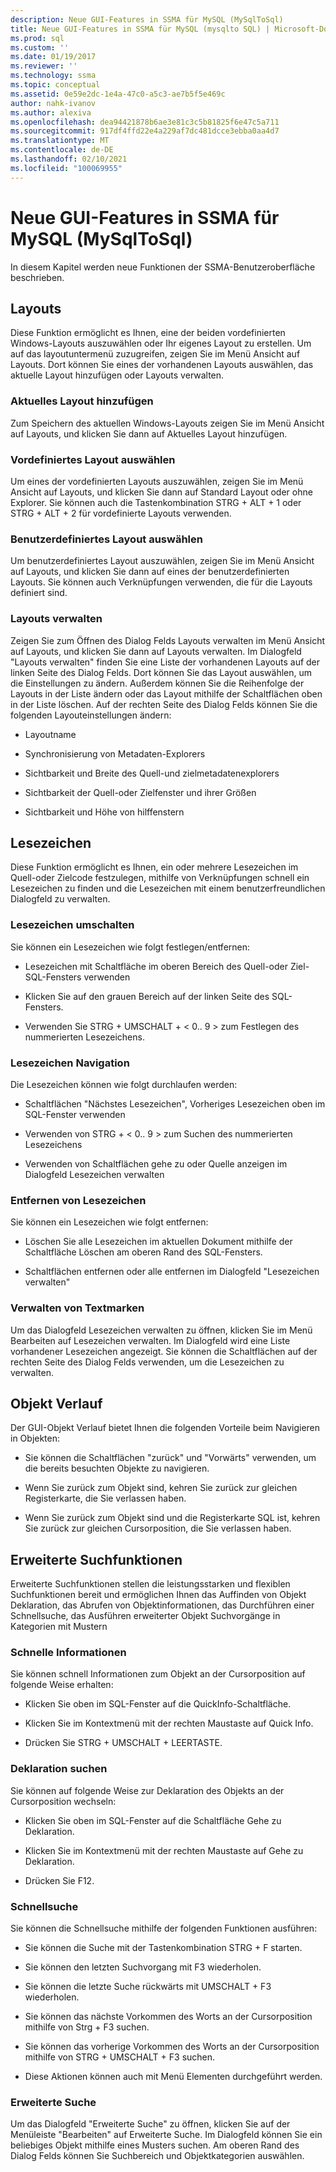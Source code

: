 ```yaml
---
description: Neue GUI-Features in SSMA für MySQL (MySqlToSql)
title: Neue GUI-Features in SSMA für MySQL (mysqlto SQL) | Microsoft-Dokumentation
ms.prod: sql
ms.custom: ''
ms.date: 01/19/2017
ms.reviewer: ''
ms.technology: ssma
ms.topic: conceptual
ms.assetid: 0e59e2dc-1e4a-47c0-a5c3-ae7b5f5e469c
author: nahk-ivanov
ms.author: alexiva
ms.openlocfilehash: dea94421878b6ae3e81c3c5b81825f6e47c5a711
ms.sourcegitcommit: 917df4ffd22e4a229af7dc481dcce3ebba0aa4d7
ms.translationtype: MT
ms.contentlocale: de-DE
ms.lasthandoff: 02/10/2021
ms.locfileid: "100069955"
---
```

# <a name="new-gui-features-in-ssma-for-mysql-mysqltosql"></a>Neue GUI-Features in SSMA für MySQL (MySqlToSql)
In diesem Kapitel werden neue Funktionen der SSMA-Benutzeroberfläche beschrieben.  
  
## <a name="layouts"></a>Layouts  
Diese Funktion ermöglicht es Ihnen, eine der beiden vordefinierten Windows-Layouts auszuwählen oder Ihr eigenes Layout zu erstellen. Um auf das layoutuntermenü zuzugreifen, zeigen Sie im Menü Ansicht auf Layouts. Dort können Sie eines der vorhandenen Layouts auswählen, das aktuelle Layout hinzufügen oder Layouts verwalten.  
  
### <a name="add-current-layout"></a>Aktuelles Layout hinzufügen  
Zum Speichern des aktuellen Windows-Layouts zeigen Sie im Menü Ansicht auf Layouts, und klicken Sie dann auf Aktuelles Layout hinzufügen.  
  
### <a name="choose-predefined-layout"></a>Vordefiniertes Layout auswählen  
Um eines der vordefinierten Layouts auszuwählen, zeigen Sie im Menü Ansicht auf Layouts, und klicken Sie dann auf Standard Layout oder ohne Explorer. Sie können auch die Tastenkombination STRG + ALT + 1 oder STRG + ALT + 2 für vordefinierte Layouts verwenden.  
  
### <a name="choose-user-defined-layout"></a>Benutzerdefiniertes Layout auswählen  
Um benutzerdefiniertes Layout auszuwählen, zeigen Sie im Menü Ansicht auf Layouts, und klicken Sie dann auf eines der benutzerdefinierten Layouts. Sie können auch Verknüpfungen verwenden, die für die Layouts definiert sind.  
  
### <a name="manage-layouts"></a>Layouts verwalten  
Zeigen Sie zum Öffnen des Dialog Felds Layouts verwalten im Menü Ansicht auf Layouts, und klicken Sie dann auf Layouts verwalten. Im Dialogfeld "Layouts verwalten" finden Sie eine Liste der vorhandenen Layouts auf der linken Seite des Dialog Felds. Dort können Sie das Layout auswählen, um die Einstellungen zu ändern. Außerdem können Sie die Reihenfolge der Layouts in der Liste ändern oder das Layout mithilfe der Schaltflächen oben in der Liste löschen. Auf der rechten Seite des Dialog Felds können Sie die folgenden Layouteinstellungen ändern:  
  
-   Layoutname  
  
-   Synchronisierung von Metadaten-Explorers  
  
-   Sichtbarkeit und Breite des Quell-und zielmetadatenexplorers  
  
-   Sichtbarkeit der Quell-oder Zielfenster und ihrer Größen  
  
-   Sichtbarkeit und Höhe von hilffenstern  
  
## <a name="bookmarks"></a>Lesezeichen  
Diese Funktion ermöglicht es Ihnen, ein oder mehrere Lesezeichen im Quell-oder Zielcode festzulegen, mithilfe von Verknüpfungen schnell ein Lesezeichen zu finden und die Lesezeichen mit einem benutzerfreundlichen Dialogfeld zu verwalten.  
  
### <a name="toggle-bookmark"></a>Lesezeichen umschalten  
Sie können ein Lesezeichen wie folgt festlegen/entfernen:  
  
-   Lesezeichen mit Schaltfläche im oberen Bereich des Quell-oder Ziel-SQL-Fensters verwenden  
  
-   Klicken Sie auf den grauen Bereich auf der linken Seite des SQL-Fensters.  
  
-   Verwenden Sie STRG + UMSCHALT + &lt; 0.. 9 &gt; zum Festlegen des nummerierten Lesezeichens.  
  
### <a name="bookmark-navigation"></a>Lesezeichen Navigation  
Die Lesezeichen können wie folgt durchlaufen werden:  
  
-   Schaltflächen "Nächstes Lesezeichen", Vorheriges Lesezeichen oben im SQL-Fenster verwenden  
  
-   Verwenden von STRG + &lt; 0.. 9 &gt; zum Suchen des nummerierten Lesezeichens  
  
-   Verwenden von Schaltflächen gehe zu oder Quelle anzeigen im Dialogfeld Lesezeichen verwalten  
  
### <a name="removing-bookmark"></a>Entfernen von Lesezeichen  
Sie können ein Lesezeichen wie folgt entfernen:  
  
-   Löschen Sie alle Lesezeichen im aktuellen Dokument mithilfe der Schaltfläche Löschen am oberen Rand des SQL-Fensters.  
  
-   Schaltflächen entfernen oder alle entfernen im Dialogfeld "Lesezeichen verwalten"  
  
### <a name="manage-bookmarks"></a>Verwalten von Textmarken  
Um das Dialogfeld Lesezeichen verwalten zu öffnen, klicken Sie im Menü Bearbeiten auf Lesezeichen verwalten. Im Dialogfeld wird eine Liste vorhandener Lesezeichen angezeigt. Sie können die Schaltflächen auf der rechten Seite des Dialog Felds verwenden, um die Lesezeichen zu verwalten.  
  
## <a name="object-history"></a>Objekt Verlauf  
Der GUI-Objekt Verlauf bietet Ihnen die folgenden Vorteile beim Navigieren in Objekten:  
  
-   Sie können die Schaltflächen "zurück" und "Vorwärts" verwenden, um die bereits besuchten Objekte zu navigieren.  
  
-   Wenn Sie zurück zum Objekt sind, kehren Sie zurück zur gleichen Registerkarte, die Sie verlassen haben.  
  
-   Wenn Sie zurück zum Objekt sind und die Registerkarte SQL ist, kehren Sie zurück zur gleichen Cursorposition, die Sie verlassen haben.  
  
## <a name="advanced-search-capabilities"></a>Erweiterte Suchfunktionen  
Erweiterte Suchfunktionen stellen die leistungsstarken und flexiblen Suchfunktionen bereit und ermöglichen Ihnen das Auffinden von Objekt Deklaration, das Abrufen von Objektinformationen, das Durchführen einer Schnellsuche, das Ausführen erweiterter Objekt Suchvorgänge in Kategorien mit Mustern  
  
### <a name="get-quick-information"></a>Schnelle Informationen  
Sie können schnell Informationen zum Objekt an der Cursorposition auf folgende Weise erhalten:  
  
-   Klicken Sie oben im SQL-Fenster auf die QuickInfo-Schaltfläche.  
  
-   Klicken Sie im Kontextmenü mit der rechten Maustaste auf Quick Info.  
  
-   Drücken Sie STRG + UMSCHALT + LEERTASTE.  
  
### <a name="find-declaration"></a>Deklaration suchen  
Sie können auf folgende Weise zur Deklaration des Objekts an der Cursorposition wechseln:  
  
-   Klicken Sie oben im SQL-Fenster auf die Schaltfläche Gehe zu Deklaration.  
  
-   Klicken Sie im Kontextmenü mit der rechten Maustaste auf Gehe zu Deklaration.  
  
-   Drücken Sie F12.  
  
### <a name="quick-search"></a>Schnellsuche  
Sie können die Schnellsuche mithilfe der folgenden Funktionen ausführen:  
  
-   Sie können die Suche mit der Tastenkombination STRG + F starten.  
  
-   Sie können den letzten Suchvorgang mit F3 wiederholen.  
  
-   Sie können die letzte Suche rückwärts mit UMSCHALT + F3 wiederholen.  
  
-   Sie können das nächste Vorkommen des Worts an der Cursorposition mithilfe von Strg + F3 suchen.  
  
-   Sie können das vorherige Vorkommen des Worts an der Cursorposition mithilfe von STRG + UMSCHALT + F3 suchen.  
  
-   Diese Aktionen können auch mit Menü Elementen durchgeführt werden.  
  
### <a name="advanced-search"></a>Erweiterte Suche  
Um das Dialogfeld "Erweiterte Suche" zu öffnen, klicken Sie auf der Menüleiste "Bearbeiten" auf Erweiterte Suche. Im Dialogfeld können Sie ein beliebiges Objekt mithilfe eines Musters suchen. Am oberen Rand des Dialog Felds können Sie Suchbereich und Objektkategorien auswählen.  
  

